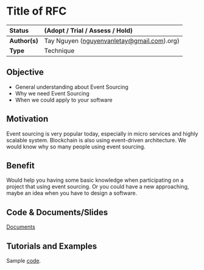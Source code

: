 # Title of RFC

| Status        | (Adopt / Trial / Assess / Hold)                                                |
| :------------ | :-------------------------------------------------------------------------------------------- |
| **Author(s)** | Tay Nguyen (nguyenvanletay@gmail.com).org)                                          |
| **Type**      | Technique                                          |

## Objective

- General understanding about Event Sourcing
- Why we need Event Sourcing
- When we could apply to your software

## Motivation

Event sourcing is very popular today, especially in micro services and highly scalable system. Blockchain is also using event-driven architecture. We would know why so many people using event sourcing. 

## Benefit

Would help you having some basic knowledge when participating on a project that using event sourcing. 
Or you could have a new approaching, maybe an idea when you have to design a software.


## Code & Documents/Slides

[Documents](./Documents)

## Tutorials and Examples
Sample [code](./Codes).
